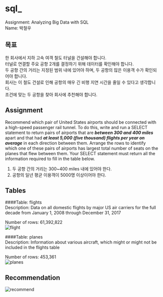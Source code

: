 # sql_

Assignment: Analyzing Big Data with SQL   
Name: 박철우   

## 목표
한 회사에서 지하 고속 여객 철도 터널을 건설해야 합니다.   
터널로 연결할 주요 공항 2개를 결정하기 위해 데이터를 확인해야 합니다.   
두 공항 간의 거리는 지정된 범위 내에 있어야 하며, 두 공항의 많은 이용객 수가 확인되어야 합니다.   
회사는 이 철도 건설로 인해 공항의 매우 긴 비행 지연 시간을 줄일 수 있다고 생각합니다.   
조건에 맞는 두 공항을 찾아 회사에 추천해야 합니다.   

## Assignment   
Recommend which pair of United States airports should be connected with a high-speed passenger rail tunnel. To do this, write and run a SELECT statement to return pairs of airports that are ***between 300 and 400 miles*** apart and that had ***at least 5,000 (five thousand) flights per year on average*** in each direction between them. Arrange the rows to identify which one of these pairs of airports has largest total number of seats on the planes that flew between them. Your SELECT statement must return all the information required to fill in the table below.   

1. 두 공항 간의 거리는 300~400 miles 내에 있어야 한다.   
2. 공항의 일년 평균 이용객이 5000명 이상이어야 한다.

## Tables


####Table: flights   
Description: Data on all domestic flights by major US air carriers for the full decade from January 1, 2008 through December 31, 2017   


Number of rows: 61,392,822   
![flight](https://user-images.githubusercontent.com/33015847/124713389-72fa4180-df3b-11eb-9743-d10521255290.JPG)


####Table: planes   
Description: Information about various aircraft, which might or might not be included in the flights table   


Number of rows: 453,361   
![planes](https://user-images.githubusercontent.com/33015847/124713398-78578c00-df3b-11eb-8a43-0da1cb7ba54a.JPG)

## Recommendation
![recommend](https://user-images.githubusercontent.com/33015847/124713531-a1781c80-df3b-11eb-8c19-2071eff8dc02.JPG)



